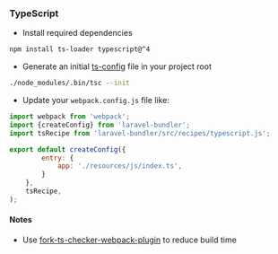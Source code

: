 ### TypeScript

* Install required dependencies

```bash
npm install ts-loader typescript@^4
```

* Generate an initial [ts-config](https://www.typescriptlang.org/docs/handbook/tsconfig-json.html) file in your project
  root

```bash
./node_modules/.bin/tsc --init
```

* Update your `webpack.config.js` file like:

```js
import webpack from 'webpack';
import {createConfig} from 'laravel-bundler';
import tsRecipe from 'laravel-bundler/src/recipes/typescript.js';

export default createConfig({
        entry: {
            app: './resources/js/index.ts',
        }
    },
    tsRecipe,
);
```

#### Notes

* Use [fork-ts-checker-webpack-plugin](https://www.npmjs.com/package/fork-ts-checker-webpack-plugin) to reduce build
  time
